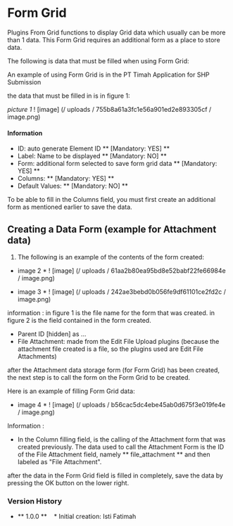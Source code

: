 # Form Grid

Plugins From Grid functions to display Grid data which usually can be more than 1 data.
This Form Grid requires an additional form as a place to store data.

The following is data that must be filled when using Form Grid:

An example of using Form Grid is in the PT Timah Application for SHP Submission

the data that must be filled in is in figure 1:

*picture 1*
! [image] (/ uploads / 755b8a61a3fc1e56a901ed2e893305cf / image.png)

#### Information ####
* ID: auto generate Element ID ** [Mandatory: YES] **
* Label: Name to be displayed ** [Mandatory: NO] **
* Form: additional form selected to save form grid data ** [Mandatory: YES] **
* Columns: ** [Mandatory: YES] **
* Default Values: ** [Mandatory: NO] **

To be able to fill in the Columns field, you must first create an additional form as mentioned earlier to save the data.

## Creating a Data Form (example for Attachment data) ##
1. The following is an example of the contents of the form created:

* image 2 *
! [image] (/ uploads / 61aa2b80ea95bd8e52babf22fe66984e / image.png)

* image 3 *
! [image] (/ uploads / 242ae3bebd0b056fe9df61101ce2fd2c / image.png)

information :
in figure 1 is the file name for the form that was created.
in figure 2 is the field contained in the form created.

* Parent ID [hidden] as ...
* File Attachment: made from the Edit File Upload plugins (because the attachment file created is a file, so the plugins used are Edit File Attachments)

after the Attachment data storage form (for Form Grid) has been created, the next step is to call the form on the Form Grid to be created.

Here is an example of filling Form Grid data:

* image 4 *
! [image] (/ uploads / b56cac5dc4ebe45ab0d675f3e019fe4e / image.png)

Information :
* In the Column filling field, is the calling of the Attachment form that was created previously. The data used to call the Attachment Form is the ID of the File Attachment field, namely ** file_attachment ** and then labeled as "File Attachment".

after the data in the Form Grid field is filled in completely, save the data by pressing the OK button on the lower right.

### Version History ###

* ** 1.0.0 **
   * Initial creation: Isti Fatimah
